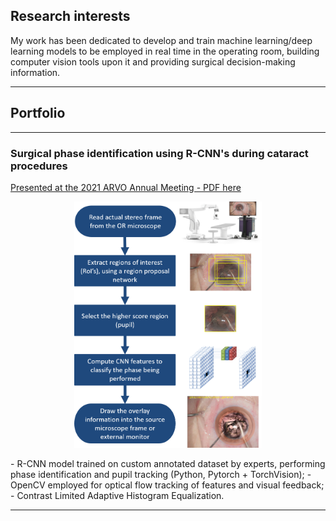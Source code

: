 ## Research interests
My work has been dedicated to develop and train machine learning/deep learning models to be employed in real time in the operating room, building computer vision tools upon it and providing surgical decision-making information.

---
## Portfolio

---
### Surgical phase identification using R-CNN's during cataract procedures
[Presented at the 2021 ARVO Annual Meeting - PDF here](/pdf/Nespolo_ARVO_POSTER.pdf)
<br>
<p align="center">
<img src="images/rcnn.png?raw=true" width="300px"/>
</p>
- R-CNN model trained on custom annotated dataset by experts, performing phase identification and pupil tracking (Python, Pytorch + TorchVision);
- OpenCV employed for optical flow tracking of features and visual feedback;
- Contrast Limited Adaptive Histogram Equalization.
<hr>
<!--
### Turbulence & harmful movement detection during phacoemulsification cataract procedures
Presented at the 2021 ARVO Imaging in The Eye
<br>
<p>
<video width="512" height="288" autoplay muted loop src="videos/phaco_ppt.mp4" type="video/mp4"/>
</p>
- OpenCV employed for optical flow tracking of features and visual feedback;
- Contrast Limited Adaptive Histogram Equalization applied in the pupil area for better visualization of tissues;
- Tools and tissues movement coordinates extracted: data generated for future ML models.
<br>
-->
